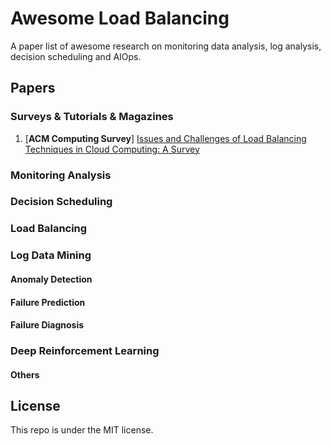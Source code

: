 # Awesome Load Balancing
A paper list of awesome research on monitoring data analysis, log analysis, decision scheduling and AIOps.

## Papers

### Surveys & Tutorials & Magazines
1. [**ACM Computing Survey**] [Issues and Challenges of Load Balancing Techniques in Cloud Computing: A Survey](https://dl.acm.org/doi/fullHtml/10.1145/3281010)

### Monitoring Analysis

### Decision Scheduling

### Load Balancing

### Log Data Mining

#### Anomaly Detection

#### Failure Prediction

#### Failure Diagnosis

### Deep Reinforcement Learning

#### Others

## License
This repo is under the MIT license.